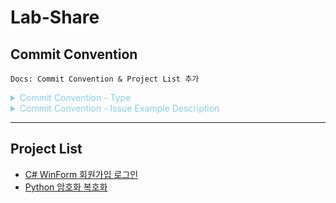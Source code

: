 # Lab-Share
## Commit Convention
`Docs: Commit Convention & Project List 추가`

<details><summary style="color:skyblue">Commit Convention - Type</summary>
<p>
  
>#### Type은 제목의 맨 앞에 위치하며, 가장 앞 글자는 대문자로 작성 (50자 미만 작성 권장)
>#### 커밋에 대한 내용은 보충 설명이 필요할 경우 작성
  
- feat : 새로운 기능 추가
- fix : 버그 수정
- docs : 문서 수정
- style : 코드 포맷팅, 세미콜론 누락, 코드 변경이 없는 경우
- refactor : 코드 리펙토링
- test : 테스트 코드, 리펙토링 테스트 코드 추가
- chore : 빌드 업무 수정, 패키지 매니저 수정
- rename : 파일 및 폴더명 수정, 이동 시
- remove : 파일 및 폴더 삭제 작업
- comment : 필요한 주석 추가 및 변경

</p>
</details>

<details><summary style="color:skyblue">Commit Convention - Issue Example Description</summary>
<p>

- Resolves: #111
- See also: #222, #333

</p>
</details>

- - -

## Project List
- [C# WinForm 회원가입 로그인]()
- [Python 암호화 복호화]()
